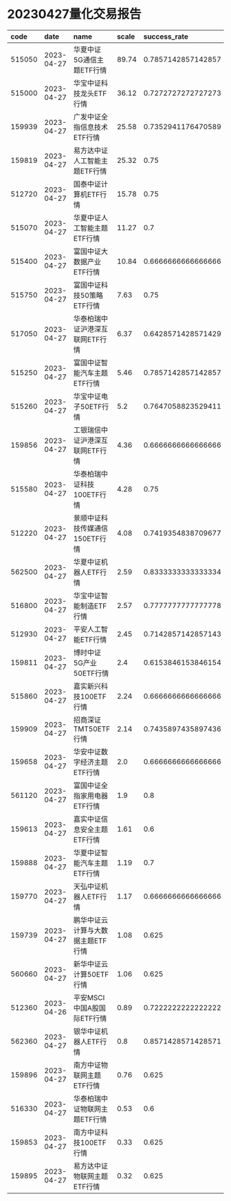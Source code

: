# 20230427量化交易报告
 | code | date | name | scale | success_rate | 
 | :----- | :----- | :----- | :----- | :----- | 
 | 515050 | 2023-04-27 | 华夏中证5G通信主题ETF行情 | 89.74 | 0.7857142857142857 | 
 | 515000 | 2023-04-27 | 华宝中证科技龙头ETF行情 | 36.12 | 0.7272727272727273 | 
 | 159939 | 2023-04-27 | 广发中证全指信息技术ETF行情 | 25.58 | 0.7352941176470589 | 
 | 159819 | 2023-04-27 | 易方达中证人工智能主题ETF行情 | 25.32 | 0.75 | 
 | 512720 | 2023-04-27 | 国泰中证计算机ETF行情 | 15.78 | 0.75 | 
 | 515070 | 2023-04-27 | 华夏中证人工智能主题ETF行情 | 11.27 | 0.7 | 
 | 515400 | 2023-04-27 | 富国中证大数据产业ETF行情 | 10.84 | 0.6666666666666666 | 
 | 515750 | 2023-04-27 | 富国中证科技50策略ETF行情 | 7.63 | 0.75 | 
 | 517050 | 2023-04-27 | 华泰柏瑞中证沪港深互联网ETF行情 | 6.37 | 0.6428571428571429 | 
 | 515250 | 2023-04-27 | 富国中证智能汽车主题ETF行情 | 5.46 | 0.7857142857142857 | 
 | 515260 | 2023-04-27 | 华宝中证电子50ETF行情 | 5.2 | 0.7647058823529411 | 
 | 159856 | 2023-04-27 | 工银瑞信中证沪港深互联网ETF行情 | 4.36 | 0.6666666666666666 | 
 | 515580 | 2023-04-27 | 华泰柏瑞中证科技100ETF行情 | 4.28 | 0.75 | 
 | 512220 | 2023-04-27 | 景顺中证科技传媒通信150ETF行情 | 4.08 | 0.7419354838709677 | 
 | 562500 | 2023-04-27 | 华夏中证机器人ETF行情 | 2.59 | 0.8333333333333334 | 
 | 516800 | 2023-04-27 | 华宝中证智能制造ETF行情 | 2.57 | 0.7777777777777778 | 
 | 512930 | 2023-04-27 | 平安人工智能ETF行情 | 2.45 | 0.7142857142857143 | 
 | 159811 | 2023-04-27 | 博时中证5G产业50ETF行情 | 2.4 | 0.6153846153846154 | 
 | 515860 | 2023-04-27 | 嘉实新兴科技100ETF行情 | 2.24 | 0.6666666666666666 | 
 | 159909 | 2023-04-27 | 招商深证TMT50ETF行情 | 2.14 | 0.7435897435897436 | 
 | 159658 | 2023-04-27 | 华安中证数字经济主题ETF行情 | 2.0 | 0.6666666666666666 | 
 | 561120 | 2023-04-27 | 富国中证全指家用电器ETF行情 | 1.9 | 0.8 | 
 | 159613 | 2023-04-27 | 嘉实中证信息安全主题ETF行情 | 1.61 | 0.6 | 
 | 159888 | 2023-04-27 | 华夏中证智能汽车主题ETF行情 | 1.19 | 0.7 | 
 | 159770 | 2023-04-27 | 天弘中证机器人ETF行情 | 1.17 | 0.6666666666666666 | 
 | 159739 | 2023-04-27 | 鹏华中证云计算与大数据主题ETF行情 | 1.08 | 0.625 | 
 | 560660 | 2023-04-27 | 新华中证云计算50ETF行情 | 1.06 | 0.625 | 
 | 512360 | 2023-04-26 | 平安MSCI中国A股国际ETF行情 | 0.89 | 0.7222222222222222 | 
 | 562360 | 2023-04-27 | 银华中证机器人ETF行情 | 0.8 | 0.8571428571428571 | 
 | 159896 | 2023-04-27 | 南方中证物联网主题ETF行情 | 0.76 | 0.625 | 
 | 516330 | 2023-04-27 | 华泰柏瑞中证物联网主题ETF行情 | 0.53 | 0.6 | 
 | 159853 | 2023-04-27 | 南方中证科技100ETF行情 | 0.33 | 0.625 | 
 | 159895 | 2023-04-27 | 易方达中证物联网主题ETF行情 | 0.32 | 0.625 | 
